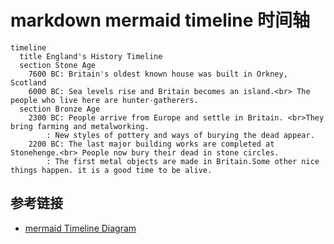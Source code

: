 # markdown mermaid timeline 时间轴

```mermaid
timeline
  title England's History Timeline
  section Stone Age
    7600 BC: Britain's oldest known house was built in Orkney, Scotland
    6000 BC: Sea levels rise and Britain becomes an island.<br> The people who live here are hunter-gatherers.
  section Bronze Age
    2300 BC: People arrive from Europe and settle in Britain. <br>They bring farming and metalworking.
        : New styles of pottery and ways of burying the dead appear.
    2200 BC: The last major building works are completed at Stonehenge.<br> People now bury their dead in stone circles.
        : The first metal objects are made in Britain.Some other nice things happen. it is a good time to be alive.
```

## 参考链接

- [mermaid Timeline Diagram](https://mermaid.js.org/syntax/timeline.html)
